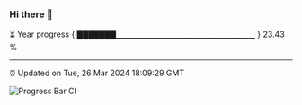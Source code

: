 ### Hi there 👋

⏳ Year progress { ███████▁▁▁▁▁▁▁▁▁▁▁▁▁▁▁▁▁▁▁▁▁▁▁ } 23.43 %

---

⏰ Updated on Tue, 26 Mar 2024 18:09:29 GMT

![Progress Bar CI](https://github.com/Shyam-Makwana/GitHub-Actions-Demo/workflows/Progress%20Bar%20CI/badge.svg)
